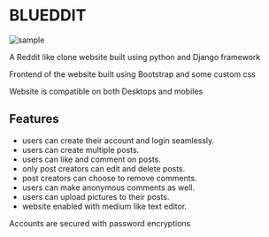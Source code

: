 # BLUEDDIT

![sample](https://upload.wikimedia.org/wikipedia/en/7/70/AlienBlue_Icon.png)

A Reddit like clone website built using python and Django framework

Frontend of the website built using Bootstrap and some custom css

Website is compatible on both Desktops and mobiles

## Features
* users can create their account and login seamlessly.
* users can create multiple posts.
* users can like and comment on posts.
* only post creators can edit and delete posts.
* post creators can choose to remove comments.
* users can make anonymous comments as well.
* users can upload pictures to their posts.
* website enabled with medium like text editor.

Accounts are secured with password encryptions
